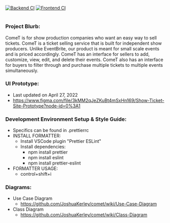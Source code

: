 [![Backend CI](https://github.com/JoshuaKerley/comet/actions/workflows/backend.yml/badge.svg)](https://github.com/JoshuaKerley/comet/actions/workflows/backend.yml) [![Frontend CI](https://github.com/JoshuaKerley/comet/actions/workflows/frontend.yml/badge.svg)](https://github.com/JoshuaKerley/comet/actions/workflows/frontend.yml)

#

### Project Blurb:

ComeT is for show production companies who want an easy way to sell tickets. ComeT is a ticket selling service that is built for independent show producers. Unlike EventBrite, our product is meant for small scale events and is priced accordingly. ComeT has an interface for sellers to add, customize, view, edit, and delete their events. ComeT also has an interface for buyers to filter through and purchase multiple tickets to multiple events simultaneously.

### UI Prototype:

-   Last updated on April 27, 2022
-   https://www.figma.com/file/3kMM2qJeZKuBt4mSxHn169/Show-Ticket-Site-Prototype?node-id=0%3A1

### Development Environment Setup & Style Guide:

-   Specifics can be found in .prettierrc
-   INSTALL FORMATTER:
    -   Install VSCode plugin "Prettier ESLint"
    -   Install dependencies:
        -   npm install prettier
        -   npm install eslint
        -   npm install prettier-eslint
-   FORMATTER USAGE:
    -   control+shift+i

### Diagrams:

- Use Case Diagram
    - https://github.com/JoshuaKerley/comet/wiki/Use-Case-Diagram
- Class Diagram
    - https://github.com/JoshuaKerley/comet/wiki/Class-Diagram
